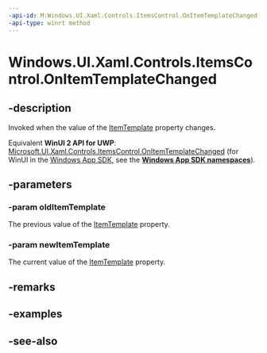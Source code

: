 ```yaml
---
-api-id: M:Windows.UI.Xaml.Controls.ItemsControl.OnItemTemplateChanged(Windows.UI.Xaml.DataTemplate,Windows.UI.Xaml.DataTemplate)
-api-type: winrt method
---
```


<!-- Method syntax
virtual protected void OnItemTemplateChanged(Windows.UI.Xaml.DataTemplate oldItemTemplate, Windows.UI.Xaml.DataTemplate newItemTemplate)
-->

# Windows.UI.Xaml.Controls.ItemsControl.OnItemTemplateChanged

## -description
Invoked when the value of the [ItemTemplate](itemscontrol_itemtemplate.md) property changes.

Equivalent **WinUI 2 API for UWP**: [Microsoft.UI.Xaml.Controls.ItemsControl.OnItemTemplateChanged](/windows/winui/api/microsoft.ui.xaml.controls.itemscontrol.onitemtemplatechanged) (for WinUI in the [Windows App SDK](/windows/apps/windows-app-sdk/), see the **[Windows App SDK namespaces](/windows/windows-app-sdk/api/winrt/)**).

## -parameters
### -param oldItemTemplate
The previous value of the [ItemTemplate](itemscontrol_itemtemplate.md) property.

### -param newItemTemplate
The current value of the [ItemTemplate](itemscontrol_itemtemplate.md) property.

## -remarks

## -examples

## -see-also

